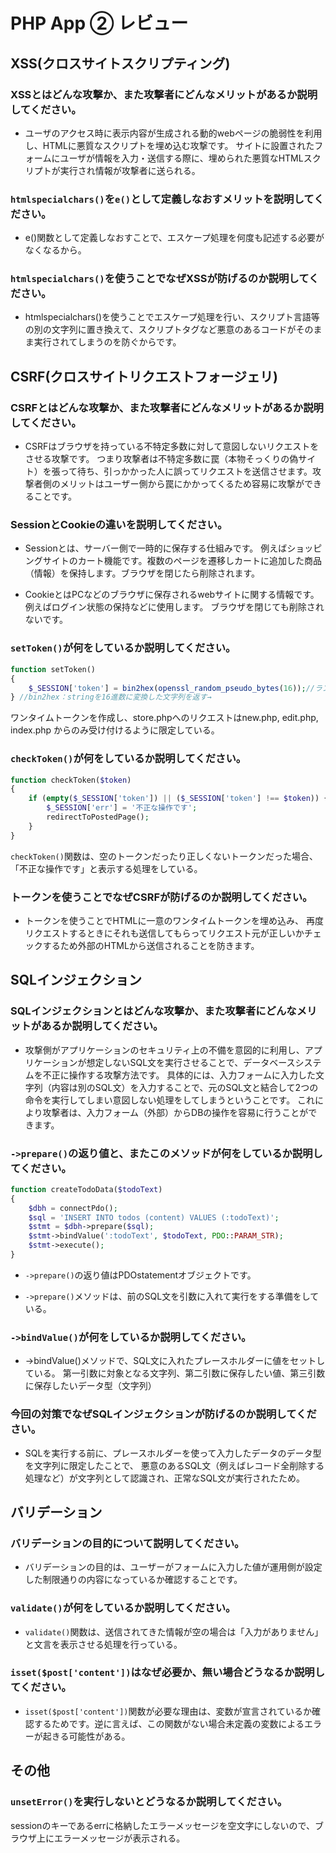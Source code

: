 # PHP App ② レビュー

## XSS(クロスサイトスクリプティング)

### XSSとはどんな攻撃か、また攻撃者にどんなメリットがあるか説明してください。
- ユーザのアクセス時に表示内容が生成される動的webページの脆弱性を利用し、HTMLに悪質なスクリプトを埋め込む攻撃です。
サイトに設置されたフォームにユーザが情報を入力・送信する際に、埋められた悪質なHTMLスクリプトが実行され情報が攻撃者に送られる。

### `htmlspecialchars()`を`e()`として定義しなおすメリットを説明してください。
- e()関数として定義しなおすことで、エスケープ処理を何度も記述する必要がなくなるから。

### `htmlspecialchars()`を使うことでなぜXSSが防げるのか説明してください。
- htmlspecialchars()を使うことでエスケープ処理を行い、スクリプト言語等の別の文字列に置き換えて、スクリプトタグなど悪意のあるコードがそのまま実行されてしまうのを防ぐからです。

## CSRF(クロスサイトリクエストフォージェリ)

### CSRFとはどんな攻撃か、また攻撃者にどんなメリットがあるか説明してください。
- CSRFはブラウザを持っている不特定多数に対して意図しないリクエストをさせる攻撃です。
つまり攻撃者は不特定多数に罠（本物そっくりの偽サイト）を張って待ち、引っかかった人に誤ってリクエストを送信させます。攻撃者側のメリットはユーザー側から罠にかかってくるため容易に攻撃ができることです。

### SessionとCookieの違いを説明してください。
- Sessionとは、サーバー側で一時的に保存する仕組みです。
例えばショッピングサイトのカート機能です。複数のページを遷移しカートに追加した商品（情報）を保持します。ブラウザを閉じたら削除されます。

- CookieとはPCなどのブラウザに保存されるwebサイトに関する情報です。
例えばログイン状態の保持などに使用します。
ブラウザを閉じても削除されないです。

### `setToken()`が何をしているか説明してください。
```php
function setToken()
{
    $_SESSION['token'] = bin2hex(openssl_random_pseudo_bytes(16));//ランダム16文字のバイト文字列を作り2進数から16進数に変換した値を$_SESSION['token']に代入
} //bin2hex：stringを16進数に変換した文字列を返す→
```
ワンタイムトークンを作成し、store.phpへのリクエストはnew.php, edit.php, index.php からのみ受け付けるように限定している。

### `checkToken()`が何をしているか説明してください。
```php
function checkToken($token)
{
    if (empty($_SESSION['token']) || ($_SESSION['token'] !== $token)) { //
        $_SESSION['err'] = '不正な操作です';
        redirectToPostedPage();
    }
}
```
`checkToken()`関数は、空のトークンだったり正しくないトークンだった場合、「不正な操作です」と表示する処理をしている。

### トークンを使うことでなぜCSRFが防げるのか説明してください。
- トークンを使うことでHTMLに一意のワンタイムトークンを埋め込み、
再度リクエストするときにそれも送信してもらってリクエスト元が正しいかチェックするため外部のHTMLから送信されることを防きます。


## SQLインジェクション

### SQLインジェクションとはどんな攻撃か、また攻撃者にどんなメリットがあるか説明してください。
- 攻撃側がアプリケーションのセキュリティ上の不備を意図的に利用し、アプリケーションが想定しないSQL文を実行させることで、データベースシステムを不正に操作する攻撃方法です。
具体的には、入力フォームに入力した文字列（内容は別のSQL文）を入力することで、元のSQL文と結合して2つの命令を実行してしまい意図しない処理をしてしまうということです。
これにより攻撃者は、入力フォーム（外部）からDBの操作を容易に行うことができます。

### `->prepare()`の返り値と、またこのメソッドが何をしているか説明してください。
```php
function createTodoData($todoText)
{
    $dbh = connectPdo();
    $sql = 'INSERT INTO todos (content) VALUES (:todoText)'; 
    $stmt = $dbh->prepare($sql); 
    $stmt->bindValue(':todoText', $todoText, PDO::PARAM_STR); 
    $stmt->execute(); 
} 
```
- `->prepare()`の返り値はPDOstatementオブジェクトです。

-  `->prepare()`メソッドは、前のSQL文を引数に入れて実行をする準備をしている。

### `->bindValue()`が何をしているか説明してください。
- ->bindValue()メソッドで、SQL文に入れたプレースホルダーに値をセットしている。
第一引数に対象となる文字列、第二引数に保存したい値、第三引数に保存したいデータ型（文字列）

### 今回の対策でなぜSQLインジェクションが防げるのか説明してください。
- SQLを実行する前に、プレースホルダーを使って入力したデータのデータ型を文字列に限定したことで、
悪意のあるSQL文（例えばレコード全削除する処理など）が文字列として認識され、正常なSQL文が実行されたため。

## バリデーション

### バリデーションの目的について説明してください。
- バリデーションの目的は、ユーザーがフォームに入力した値が運用側が設定した制限通りの内容になっているか確認することです。

### `validate()`が何をしているか説明してください。
- `validate()`関数は、送信されてきた情報が空の場合は「入力がありません」と文言を表示させる処理を行っている。

### `isset($post['content'])`はなぜ必要か、無い場合どうなるか説明してください。
- `isset($post['content'])`関数が必要な理由は、変数が宣言されているか確認するためです。逆に言えば、この関数がない場合未定義の変数によるエラーが起きる可能性がある。

## その他

### `unsetError()`を実行しないとどうなるか説明してください。
sessionのキーであるerrに格納したエラーメッセージを空文字にしないので、ブラウザ上にエラーメッセージが表示される。

